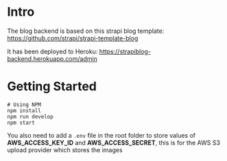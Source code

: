 # Intro
The blog backend is based on this strapi blog template: https://github.com/strapi/strapi-template-blog

It has been deployed to Heroku: https://strapiblog-backend.herokuapp.com/admin

# Getting Started

```
# Using NPM
npm install
npm run develop
npm start
```
You also need to add a ```.env``` file in the root folder to store values of **AWS_ACCESS_KEY_ID** and **AWS_ACCESS_SECRET**, this is for the AWS S3 upload provider which stores the images